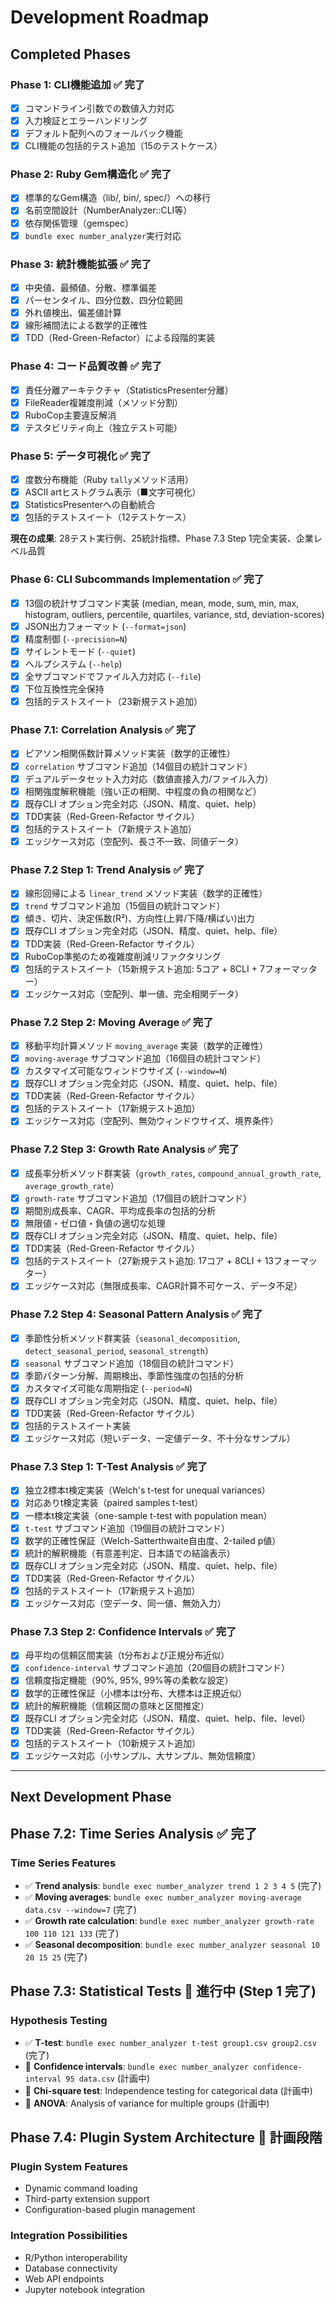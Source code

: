 # Development Roadmap

## Completed Phases

### Phase 1: CLI機能追加 ✅ 完了
- [x] コマンドライン引数での数値入力対応
- [x] 入力検証とエラーハンドリング
- [x] デフォルト配列へのフォールバック機能
- [x] CLI機能の包括的テスト追加（15のテストケース）

### Phase 2: Ruby Gem構造化 ✅ 完了
- [x] 標準的なGem構造（lib/, bin/, spec/）への移行
- [x] 名前空間設計（NumberAnalyzer::CLI等）
- [x] 依存関係管理（gemspec）
- [x] `bundle exec number_analyzer`実行対応

### Phase 3: 統計機能拡張 ✅ 完了
- [x] 中央値、最頻値、分散、標準偏差
- [x] パーセンタイル、四分位数、四分位範囲
- [x] 外れ値検出、偏差値計算
- [x] 線形補間法による数学的正確性
- [x] TDD（Red-Green-Refactor）による段階的実装

### Phase 4: コード品質改善 ✅ 完了
- [x] 責任分離アーキテクチャ（StatisticsPresenter分離）
- [x] FileReader複雑度削減（メソッド分割）
- [x] RuboCop主要違反解消
- [x] テスタビリティ向上（独立テスト可能）

### Phase 5: データ可視化 ✅ 完了
- [x] 度数分布機能（Ruby `tally`メソッド活用）
- [x] ASCII artヒストグラム表示（■文字可視化）
- [x] StatisticsPresenterへの自動統合
- [x] 包括的テストスイート（12テストケース）

**現在の成果**: 28テスト実行例、25統計指標、Phase 7.3 Step 1完全実装、企業レベル品質

### Phase 6: CLI Subcommands Implementation ✅ 完了
- [x] 13個の統計サブコマンド実装 (median, mean, mode, sum, min, max, histogram, outliers, percentile, quartiles, variance, std, deviation-scores)
- [x] JSON出力フォーマット (`--format=json`)
- [x] 精度制御 (`--precision=N`)
- [x] サイレントモード (`--quiet`)
- [x] ヘルプシステム (`--help`)
- [x] 全サブコマンドでファイル入力対応 (`--file`)
- [x] 下位互換性完全保持
- [x] 包括的テストスイート（23新規テスト追加）

### Phase 7.1: Correlation Analysis ✅ 完了
- [x] ピアソン相関係数計算メソッド実装（数学的正確性）
- [x] `correlation` サブコマンド追加（14個目の統計コマンド）
- [x] デュアルデータセット入力対応（数値直接入力/ファイル入力）
- [x] 相関強度解釈機能（強い正の相関、中程度の負の相関など）
- [x] 既存CLI オプション完全対応（JSON、精度、quiet、help）
- [x] TDD実装（Red-Green-Refactor サイクル）
- [x] 包括的テストスイート（7新規テスト追加）
- [x] エッジケース対応（空配列、長さ不一致、同値データ）

### Phase 7.2 Step 1: Trend Analysis ✅ 完了
- [x] 線形回帰による `linear_trend` メソッド実装（数学的正確性）
- [x] `trend` サブコマンド追加（15個目の統計コマンド）
- [x] 傾き、切片、決定係数(R²)、方向性(上昇/下降/横ばい)出力
- [x] 既存CLI オプション完全対応（JSON、精度、quiet、help、file）
- [x] TDD実装（Red-Green-Refactor サイクル）
- [x] RuboCop準拠のため複雑度削減リファクタリング
- [x] 包括的テストスイート（15新規テスト追加: 5コア + 8CLI + 7フォーマッター）
- [x] エッジケース対応（空配列、単一値、完全相関データ）

### Phase 7.2 Step 2: Moving Average ✅ 完了
- [x] 移動平均計算メソッド `moving_average` 実装（数学的正確性）
- [x] `moving-average` サブコマンド追加（16個目の統計コマンド）
- [x] カスタマイズ可能なウィンドウサイズ (`--window=N`)
- [x] 既存CLI オプション完全対応（JSON、精度、quiet、help、file）
- [x] TDD実装（Red-Green-Refactor サイクル）
- [x] 包括的テストスイート（17新規テスト追加）
- [x] エッジケース対応（空配列、無効ウィンドウサイズ、境界条件）

### Phase 7.2 Step 3: Growth Rate Analysis ✅ 完了
- [x] 成長率分析メソッド群実装（`growth_rates`, `compound_annual_growth_rate`, `average_growth_rate`）
- [x] `growth-rate` サブコマンド追加（17個目の統計コマンド）
- [x] 期間別成長率、CAGR、平均成長率の包括的分析
- [x] 無限値・ゼロ値・負値の適切な処理
- [x] 既存CLI オプション完全対応（JSON、精度、quiet、help、file）
- [x] TDD実装（Red-Green-Refactor サイクル）
- [x] 包括的テストスイート（27新規テスト追加: 17コア + 8CLI + 13フォーマッター）
- [x] エッジケース対応（無限成長率、CAGR計算不可ケース、データ不足）

### Phase 7.2 Step 4: Seasonal Pattern Analysis ✅ 完了
- [x] 季節性分析メソッド群実装（`seasonal_decomposition`, `detect_seasonal_period`, `seasonal_strength`）
- [x] `seasonal` サブコマンド追加（18個目の統計コマンド）
- [x] 季節パターン分解、周期検出、季節性強度の包括的分析
- [x] カスタマイズ可能な周期指定 (`--period=N`)
- [x] 既存CLI オプション完全対応（JSON、精度、quiet、help、file）
- [x] TDD実装（Red-Green-Refactor サイクル）
- [x] 包括的テストスイート実装
- [x] エッジケース対応（短いデータ、一定値データ、不十分なサンプル）

### Phase 7.3 Step 1: T-Test Analysis ✅ 完了
- [x] 独立2標本t検定実装（Welch's t-test for unequal variances）
- [x] 対応ありt検定実装（paired samples t-test）
- [x] 一標本t検定実装（one-sample t-test with population mean）
- [x] `t-test` サブコマンド追加（19個目の統計コマンド）
- [x] 数学的正確性保証（Welch-Satterthwaite自由度、2-tailed p値）
- [x] 統計的解釈機能（有意差判定、日本語での結論表示）
- [x] 既存CLI オプション完全対応（JSON、精度、quiet、help、file）
- [x] TDD実装（Red-Green-Refactor サイクル）
- [x] 包括的テストスイート（17新規テスト追加）
- [x] エッジケース対応（空データ、同一値、無効入力）

### Phase 7.3 Step 2: Confidence Intervals ✅ 完了
- [x] 母平均の信頼区間実装（t分布および正規分布近似）
- [x] `confidence-interval` サブコマンド追加（20個目の統計コマンド）
- [x] 信頼度指定機能（90%, 95%, 99%等の柔軟な設定）
- [x] 数学的正確性保証（小標本はt分布、大標本は正規近似）
- [x] 統計的解釈機能（信頼区間の意味と区間推定）
- [x] 既存CLI オプション完全対応（JSON、精度、quiet、help、file、level）
- [x] TDD実装（Red-Green-Refactor サイクル）
- [x] 包括的テストスイート（10新規テスト追加）
- [x] エッジケース対応（小サンプル、大サンプル、無効信頼度）

---

## Next Development Phase

## Phase 7.2: Time Series Analysis ✅ 完了

### Time Series Features  
- ✅ **Trend analysis**: `bundle exec number_analyzer trend 1 2 3 4 5` (完了)
- ✅ **Moving averages**: `bundle exec number_analyzer moving-average data.csv --window=7` (完了)
- ✅ **Growth rate calculation**: `bundle exec number_analyzer growth-rate 100 110 121 133` (完了)
- ✅ **Seasonal decomposition**: `bundle exec number_analyzer seasonal 10 20 15 25` (完了)

## Phase 7.3: Statistical Tests 🚧 進行中 (Step 1 完了)

### Hypothesis Testing  
- ✅ **T-test**: `bundle exec number_analyzer t-test group1.csv group2.csv` (完了)
- 🔮 **Confidence intervals**: `bundle exec number_analyzer confidence-interval 95 data.csv` (計画中)
- 🔮 **Chi-square test**: Independence testing for categorical data (計画中)
- 🔮 **ANOVA**: Analysis of variance for multiple groups (計画中)

## Phase 7.4: Plugin System Architecture 🔮 計画段階

### Plugin System Features
- Dynamic command loading
- Third-party extension support
- Configuration-based plugin management

### Integration Possibilities
- R/Python interoperability
- Database connectivity
- Web API endpoints
- Jupyter notebook integration
